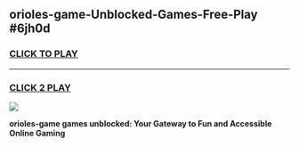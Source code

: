 
## orioles-game-Unblocked-Games-Free-Play #6jh0d
<h3>
<a href="https://us.freeplayer.one?title=orioles-game&ref=9M">CLICK TO PLAY</a></h3>
<hr>

<h3>
<a href="https://us.freeplayer.one?title=orioles-game&ref=9M">CLICK 2 PLAY</a>
  
</h3>

<a href="https://us.freeplayer.one?title=orioles-game&ref=9M"><img src="https://clearcache.store/games.png"></a>


**orioles-game games unblocked: Your Gateway to Fun and Accessible Online Gaming**
